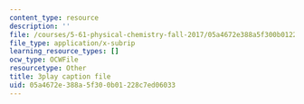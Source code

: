 ```yaml
---
content_type: resource
description: ''
file: /courses/5-61-physical-chemistry-fall-2017/05a4672e388a5f300b01228c7ed06033_3RGYj06NSTI.srt
file_type: application/x-subrip
learning_resource_types: []
ocw_type: OCWFile
resourcetype: Other
title: 3play caption file
uid: 05a4672e-388a-5f30-0b01-228c7ed06033
---
```

